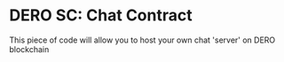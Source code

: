 # DERO SC: Chat Contract
This piece of code will allow you to host your own chat 'server' on DERO blockchain
